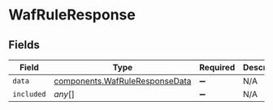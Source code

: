# WafRuleResponse


## Fields

| Field                                                                        | Type                                                                         | Required                                                                     | Description                                                                  |
| ---------------------------------------------------------------------------- | ---------------------------------------------------------------------------- | ---------------------------------------------------------------------------- | ---------------------------------------------------------------------------- |
| `data`                                                                       | [components.WafRuleResponseData](../../models/shared/wafruleresponsedata.md) | :heavy_minus_sign:                                                           | N/A                                                                          |
| `included`                                                                   | *any*[]                                                                      | :heavy_minus_sign:                                                           | N/A                                                                          |